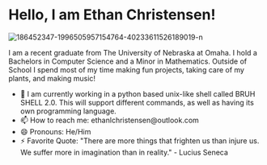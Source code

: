 <html>
  <h1>Hello, I am Ethan Christensen!</h1>
  <img src="https://i.ibb.co/F7c2N4j/186452347-1996505957154764-40233611526189019-n.jpg" alt="186452347-1996505957154764-40233611526189019-n" border="0"><br />
  <p>I am a recent graduate from The University of Nebraska at Omaha. I hold a Bachelors in Computer Science and a Minor in Mathematics. Outside of School I spend most of my time making fun projects, taking care of my plants, and making music!</p>
  <ul>
    <li>🔭 I am currently working in a python based unix-like shell called BRUH SHELL 2.0. This will support different commands, as well as having its own programming language.</li>
    <li>📫 How to reach me: ethanlchristensen@outlook.com</li>
    <li>😄 Pronouns: He/Him</li>
    <li>⚡ Favorite Quote: "There are more things that frighten us than injure us. We suffer more in imagination than in reality." - Lucius Seneca</li>
  </ul>
 </html>
